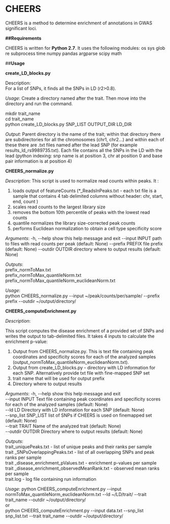 # CHEERS
 
CHEERS is a method to determine enrichment of annotations in GWAS significant loci.
 
**##Requirements**
 
CHEERS is written for **Python 2.7**. It uses the following modules:
os
sys
glob
re
subprocess 
time
numpy
pandas
argparse
scipy
math
 
##**Usage**

**create_LD_blocks.py**

Description:  
For a list of SNPs, it finds all the SNPs in LD (r2>0.8).  

*Usage*: 
Create a directory named after the trait. Then move into the directory and run the command.  

mkdir trait_name  
cd trait_name  
python create_LD_blocks.py SNP_LIST OUTPUT_DIR LD_DIR  

*Output*:
Parent directory is the name of the trait; within that directory there are subdirectories for all the chromosomes (chr1, chr2...) and within each of these there are .txt files named after the lead SNP (for example results_ld_rs9989735.txt). Each file contains all the SNPs in the LD with the lead (python indexing: snp name is at position 3, chr at position 0 and base pair information is at position 4)

 
**CHEERS_normalize.py**
 
*Description*:
This script is used to normalize read counts within peaks. It :
1)    loads output of featureCounts (*_ReadsInPeaks.txt - each txt file is a sample that contains 4 tab delimited columns without header: chr, start, end, count )
2)    scales read counts to the largest library size
3)    removes the bottom 10th percentile of peaks with the lowest read counts
4)    quantile normalizes the library size-corrected peak counts
5)    performs Euclidean normalization to obtain a cell type specificity score
 
 
*Arguments*:
  -h, --help   	show this help message and exit
  --input INPUT	path to files with read counts per peak (default: None)
  --prefix PREFIX  file prefix (default: None)
  --outdir OUTDIR  directory where to output results (default: None)
 
*Outputs*:  
prefix_normToMax.txt  
prefix_normToMax_quantileNorm.txt  
prefix_normToMax_quantileNorm_euclideanNorm.txt  
 
*Usage*:  
python CHEERS_normalize.py --input ~/peak/counts/per/sample/ --prefix prefix --outdir ~/output/directory/
 
 
**CHEERS_computeEnrichment.py**
 
*Description*:
 
This script computes the disease enrichment of a provided set of SNPs and writes the output to tab-delimited files. It takes 4 inputs to calculate the enrichment p-value:
1)    Output from CHEERS_normalize.py. This is text file containing peak coordinates and specificity scores for each of the analyzed samples (output_normToMax_quantileNorm_euclideanNorm.txt). 
2)    Output from create_LD_blocks.py - directory with LD information for each SNP. Alternatively provide txt file with fine-mapped SNP set 
3)    trait name that will be used for output prefix
4)    Directory where to output results
 
*Arguments*:
  -h, --help   	show this help message and exit  
  --input INPUT	Text file containing peak coordinates and specificity
               	scores for each of the analyzed samples (default: None)    
  --ld LD      	Directory with LD information for each SNP (default: None)  
  --snp_list SNP_LIST  list of SNPs if CHEERS is used on finemapped set
                       (default: None)  
  --trait TRAIT	Name of the analyzed trait (default: None)  
  --outdir OUTDIR  Directory where to output results (default: None)  
 
*Outputs*:  
trait_uniquePeaks.txt - list of unique peaks and their ranks per sample  
trait _SNPsOverlappingPeaks.txt - list of all overlapping SNPs and peak ranks per sample  
trait _disease_enrichment_pValues.txt - enrichment p-values per sample  
trait _disease_enrichment_observedMeanRank.txt - observed mean ranks per sample  
trait.log - log file containing run information  
 
*Usage*:
python CHEERS_computeEnrichment.py --input normToMax_quantileNorm_euclideanNorm.txt --ld ~/LD/trait/ --trait trait_name --outdir ~/output/directory/  
or   
python CHEERS_computeEnrichment.py --input data.txt --snp_list snp_list.txt --trait trait_name --outdir ~/output/directory/  


